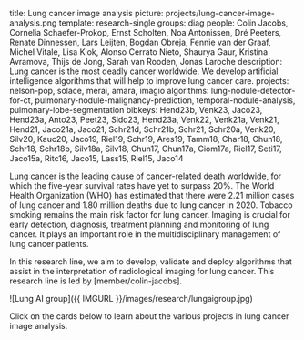 title: Lung cancer image analysis
picture: projects/lung-cancer-image-analysis.png
template: research-single
groups: diag
people: Colin Jacobs, Cornelia Schaefer-Prokop, Ernst Scholten, Noa Antonissen, Dré Peeters, Renate Dinnessen, Lars Leijten, Bogdan Obreja, Fennie van der Graaf, Michel Vitale, Lisa Klok, Alonso Cerrato Nieto, Shaurya Gaur, Kristina Avramova, Thijs de Jong, Sarah van Rooden, Jonas Laroche
description: Lung cancer is the most deadly cancer worldwide. We develop artificial intelligence algorithms that will help to improve lung cancer care.
projects: nelson-pop, solace, merai, amara, imagio
algorithms: lung-nodule-detector-for-ct, pulmonary-nodule-malignancy-prediction, temporal-nodule-analysis, pulmonary-lobe-segmentation
bibkeys: Hend23b, Venk23, Jaco23, Hend23a, Anto23, Peet23, Sido23, Hend23a, Venk22, Venk21a, Venk21, Hend21, Jaco21a, Jaco21, Schr21d, Schr21b, Schr21, Schr20a, Venk20, Silv20, Kauc20, Jaco19, Riel19, Schr19, Ares19, Tamm18, Char18, Chun18, Schr18, Schr18b, Silv18a, Silv18, Chun17, Chun17a, Ciom17a, Riel17, Seti17, Jaco15a, Ritc16, Jaco15, Lass15, Riel15, Jaco14

Lung cancer is the leading cause of cancer-related death worldwide, for which the five-year survival rates have yet to surpass 20%. The World Health Organization (WHO) has estimated that there were 2.21 million cases of lung cancer and 1.80 million deaths due to lung cancer in 2020. Tobacco smoking remains the main risk factor for lung cancer. Imaging is crucial for early detection, diagnosis, treatment planning and monitoring of lung cancer. It plays an important role in the multidisciplinary management of lung cancer patients.

In this research line, we aim to develop, validate and deploy algorithms that assist in the interpretation of radiological imaging for lung cancer. This research line is led by [member/colin-jacobs]. 

![Lung AI group]({{ IMGURL }}/images/research/lungaigroup.jpg)

Click on the cards below to learn about the various projects in lung cancer image analysis.


